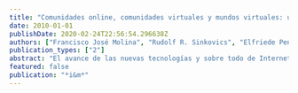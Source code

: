 ```yaml
---
title: "Comunidades online, comunidades virtuales y mundos virtuales: una revisión teórica y aplicación empresarial"
date: 2010-01-01
publishDate: 2020-02-24T22:56:54.296638Z
authors: ["Francisco José Molina", "Rudolf R. Sinkovics", "Elfriede Penz", "Esther Lopez"]
publication_types: ["2"]
abstract: "El avance de las nuevas tecnologías y sobre todo de Internet ha promovido  nuevas herramientas tales como las comunidades virtuales, las comunidades online y los mundos virtuales. Estas aplicaciones son vistas como fuentes de información utilizadas para compartir ideas, construir comunidades y contactar con otros consumidores. Sin embargo, existe falta de acuerdo en cómo definir cada una de estas herramientas y los términos son utilizados indistintamente. Por ello, uno de los objetivos de este estudio es analizar las diferencias entre cada una de ellas con el fin de que sirvan para identificar necesidades y deseos de los individuos. Al mismo tiempo, se analizan las principales aplicaciones empresariales de estas herramientas, con el objetivo de establecer recomendaciones útiles para las empresas."
featured: false
publication: "*i&m*"
---
```


